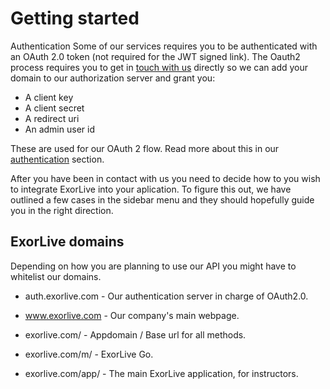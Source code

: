 # Getting started

Authentication
Some of our services requires you to be authenticated with an OAuth 2.0 token (not required for the JWT signed link). The Oauth2 process requires you to get in [touch with us](/support.md) directly so we can add your domain to our authorization server and grant you:

- A client key
- A client secret
- A redirect uri
- An admin user id

These are used for our OAuth 2 flow. Read more about this in our [authentication](/authentication.md) section.

After you have been in contact with us you need to decide how to you wish to integrate ExorLive into your aplication. To figure this out, we have outlined a few cases in the sidebar menu and they should hopefully guide you in the right direction.

## ExorLive domains

Depending on how you are planning to use our API you might have to whitelist our domains.

- auth.exorlive.com - Our authentication server in charge of OAuth2.0.

- www.exorlive.com - Our company's main webpage.

- exorlive.com/ - Appdomain / Base url for all methods.

- exorlive.com/m/ - ExorLive Go.

- exorlive.com/app/ - The main ExorLive application, for instructors.